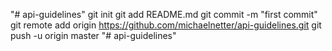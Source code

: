 "# api-guidelines"  git init git add README.md git commit -m "first commit" git remote add origin https://github.com/michaelnetter/api-guidelines.git git push -u origin master 
"# api-guidelines" 
